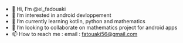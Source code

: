 - 👋 Hi, I’m @el_fadouaki
- 👀 I’m interested in android devloppement
- 🌱 I’m currently learning kotlin, python and mathematics
- 💞️ I’m looking to collaborate on mathematics project for android apps
- 📫 How to reach me : email : fatouaki56@gmail.com 

<!---
fadouaki/fadouaki is a ✨ special ✨ repository because its `README.md` (this file) appears on your GitHub profile.
You can click the Preview link to take a look at your changes.
--->
